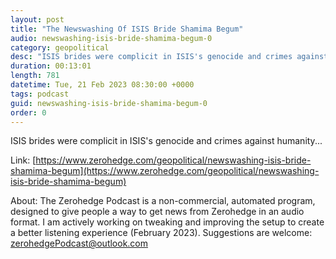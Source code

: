 ```yaml
---
layout: post
title: "The Newswashing Of ISIS Bride Shamima Begum"
audio: newswashing-isis-bride-shamima-begum-0
category: geopolitical
desc: "ISIS brides were complicit in ISIS's genocide and crimes against humanity..."
duration: 00:13:01
length: 781
datetime: Tue, 21 Feb 2023 08:30:00 +0000
tags: podcast
guid: newswashing-isis-bride-shamima-begum-0
order: 0
---
```

ISIS brides were complicit in ISIS's genocide and crimes against humanity...

Link: [https://www.zerohedge.com/geopolitical/newswashing-isis-bride-shamima-begum](https://www.zerohedge.com/geopolitical/newswashing-isis-bride-shamima-begum)

About: The Zerohedge Podcast is a non-commercial, automated program, designed to give people a way to get news from Zerohedge in an audio format.  I am actively working on tweaking and improving the setup to create a better listening experience (February 2023).  Suggestions are welcome: [zerohedgePodcast@outlook.com](mailto:zerohedgePodcast@outlook.com)